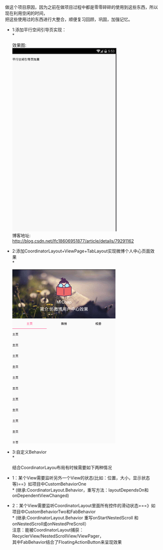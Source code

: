 做这个项目原因，因为之前在做项目过程中都是零零碎碎的使用到这些东西，所以现在利用空闲的时间，<br>
把这些使用过的东西进行大整合，顺便复习回顾，巩固，加强记忆。<br>
* 1:添加平行空间引导页实现：<br> *

    效果图: <br>
    ![image](https://github.com/online2/SomeUiEffect/blob/openMaster/images/lbeguide.gif) <br>
    博客地址:<br>
    http://blog.csdn.net/lfc18606951877/article/details/79291162 <br>
* 2:添加CoordinatorLayout+ViewPage+TabLayout实现微博个人中心页面效果 <br> *

    ![image](https://github.com/online2/SomeUiEffect/blob/openMaster/images/stickynav.gif)<br>
* 3:自定义Behavior <br> *

    结合CoordinatorLayou布局有时候需要如下两种情况<br>

 *   1：某个View需要监听另外一个View的状态(比如：位置，大小，显示状态等)==》如项目中CustomBehaviorOne  <br> *
    (继承:CoordinatorLayout.Behavior，重写方法：layoutDependsOn和onDependentViewChanged) <br>

 *   2：某个View需要监听CoordinatorLayout里面所有控件的滑动状态===》如项目中CustomBehaviorTwo和FabBehavior   <br> *
    (继承:CoordinatorLayout.Behavior 重写onStartNestedScroll 和onNestedScroll或onNestedPreScroll） <br>
    注意：能被CoordinatorLayout捕获：RecyclerView/NestedScrollView/ViewPager， <br>
    其中FabBehavior结合了FloatingActionButton来呈现效果 <br>